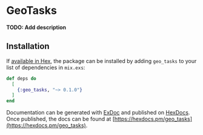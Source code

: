 # GeoTasks

**TODO: Add description**

## Installation

If [available in Hex](https://hex.pm/docs/publish), the package can be installed
by adding `geo_tasks` to your list of dependencies in `mix.exs`:

```elixir
def deps do
  [
    {:geo_tasks, "~> 0.1.0"}
  ]
end
```

Documentation can be generated with [ExDoc](https://github.com/elixir-lang/ex_doc)
and published on [HexDocs](https://hexdocs.pm). Once published, the docs can
be found at [https://hexdocs.pm/geo_tasks](https://hexdocs.pm/geo_tasks).

